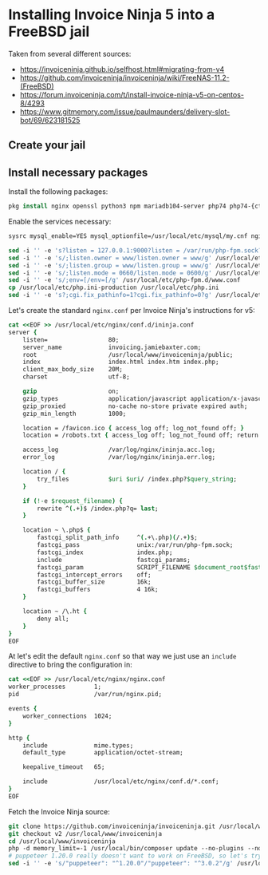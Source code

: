 # Installing Invoice Ninja 5 into a FreeBSD jail

Taken from several different sources:
* https://invoiceninja.github.io/selfhost.html#migrating-from-v4
* https://github.com/invoiceninja/invoiceninja/wiki/FreeNAS-11.2-(FreeBSD)
* https://forum.invoiceninja.com/t/install-invoice-ninja-v5-on-centos-8/4293
* https://www.gitmemory.com/issue/paulmaunders/delivery-slot-bot/69/623181525

## Create your jail

## Install necessary packages

Install the following packages:

```tcsh
pkg install nginx openssl python3 npm mariadb104-server php74 php74-{ctype,pdo,pdo_mysql,session,iconv,filter,openssl,phar,mysqli,simplexml,xmlreader,xmlwriter,fileinfo,pear-PHP_Parser,tokenizer,gd,curl,gmp,json,zip,xml,readline,opcache,mbstring,bcmath,curl,partisan,extensions,dom,exif}
```

Enable the services necessary:

```tcsh
sysrc mysql_enable=YES mysql_optionfile=/usr/local/etc/mysql/my.cnf nginx_enable=YES php_fpm_enable=YES

```

```tcsh
sed -i '' -e 's?listen = 127.0.0.1:9000?listen = /var/run/php-fpm.sock?g' /usr/local/etc/php-fpm.d/www.conf
sed -i '' -e 's/;listen.owner = www/listen.owner = www/g' /usr/local/etc/php-fpm.d/www.conf
sed -i '' -e 's/;listen.group = www/listen.group = www/g' /usr/local/etc/php-fpm.d/www.conf
sed -i '' -e 's/;listen.mode = 0660/listen.mode = 0600/g' /usr/local/etc/php-fpm.d/www.conf
sed -i '' -e 's/;env=[/env=[/g' /usr/local/etc/php-fpm.d/www.conf
cp /usr/local/etc/php.ini-production /usr/local/etc/php.ini
sed -i '' -e 's?;cgi.fix_pathinfo=1?cgi.fix_pathinfo=0?g' /usr/local/etc/php.ini
```

Let's create the standard `nginx.conf` per Invoice Ninja's instructions for v5:

```tcsh
cat <<EOF >> /usr/local/etc/nginx/conf.d/ininja.conf
server {
	listen=					80;
	server_name				invoicing.jamiebaxter.com;
	root					/usr/local/www/invoiceninja/public;
	index					index.html index.htm index.php;
	client_max_body_size	20M;
	charset					utf-8;

	gzip					on;
	gzip_types				application/javascript application/x-javascript text/javascript text/plain application/xml application/json;
	gzip_proxied			no-cache no-store private expired auth;
	gzip_min_length			1000;

	location = /favicon.ico { access_log off; log_not_found off; }
	location = /robots.txt { access_log off; log_not_found off; return 200 "User-agent: *\nDisallow: /\n";}

	access_log				/var/log/nginx/ininja.acc.log;
	error_log				/var/log/nginx/ininja.err.log;

	location / {
		try_files			$uri $uri/ /index.php?$query_string;
	}

	if (!-e $request_filename) {
		rewrite ^(.+)$ /index.php?q= last;
	}

	location ~ \.php$ {
		fastcgi_split_path_info		^(.+\.php)(/.+)$;
		fastcgi_pass				unix:/var/run/php-fpm.sock;
		fastcgi_index				index.php;
		include						fastcgi_params;
		fastcgi_param				SCRIPT_FILENAME $document_root$fastcgi_script_name;
		fastcgi_intercept_errors	off;
		fastcgi_buffer_size			16k;
		fastcgi_buffers				4 16k;
	}

	location ~ /\.ht {
		deny all;
	}
}
EOF
```

At let's edit the default `nginx.conf` so that way we just use an `include` directive to bring the configuration in:

```tcsh
cat <<EOF >> /usr/local/etc/nginx/nginx.conf
worker_processes		1;
pid						/var/run/nginx.pid;

events {
	worker_connections	1024;
}

http {
	include				mime.types;
	default_type		application/octet-stream;

	keepalive_timeout	65;

	include				/usr/local/etc/nginx/conf.d/*.conf;
}
EOF
```

Fetch the Invoice Ninja source:

```tcsh
git clone https://github.com/invoiceninja/invoiceninja.git /usr/local/www/invoiceninja
git checkout v2 /usr/local/www/invoiceninja
cd /usr/local/www/invoiceninja
php -d memory_limit=-1 /usr/local/bin/composer update --no-plugins --no-scripts
# puppeteer 1.20.0 really doesn't want to work on FreeBSD, so let's try 3.0.2
sed -i '' -e 's/"puppeteer": "^1.20.0"/"puppeteer": "^3.0.2"/g' /usr/local/www/invoiceninja/package.json
```

